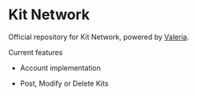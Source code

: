 # Kit Network
Official repository for Kit Network, powered by [Valeria](https://github.com/kitstudios/Valeria).

Current features
- Account implementation
* Post, Modify or Delete Kits
